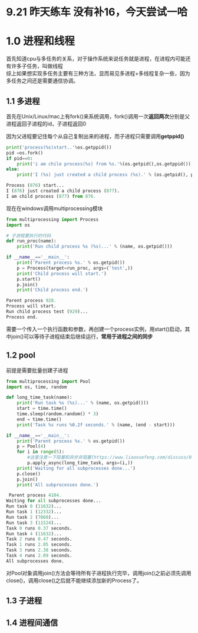9.21 昨天练车 没有补16，今天尝试一哈
========

1.0 进程和线程
=====
首先知道cpu与多任务的关系，对于操作系统来说任务就是进程，在进程内可能还有许多子任务，叫做线程<br>
综上如果想实现多任务主要有三种方法，显而易见多进程+多线程复杂一些，因为多任务之间还是需要通信协调。

1.1 多进程
-----
首先在Unix/Linux/mac上有fork()来系统调用，fork()调用一次**返回两次**分别是父进程返回子进程的id，子进程返回0<br>

因为父进程要记住每个从自己复制出来的进程，而子进程只需要调用**getppid()**

```python
print('process(%s)start..'%os.getppid())
pid =os.fork()
if pid==0:
	print('i am chile process(%s) from %s.'%(os.getpid(),os.getppid()))
else:
    print('I (%s) just created a child process (%s).' % (os.getpid(), pid))

Process (876) start...
I (876) just created a child process (877).
I am child process (877) from 876.
```

现在在windows调用multiprocessing模块
```python
from multiprocessing import Process
import os

# 子进程要执行的代码
def run_proc(name):
    print('Run child process %s (%s)...' % (name, os.getpid()))

if __name__=='__main__':
    print('Parent process %s.' % os.getpid())
    p = Process(target=run_proc, args=('test',))
    print('Child process will start.')
    p.start()
    p.join()
    print('Child process end.')

Parent process 928.
Process will start.
Run child process test (929)...
Process end.
```
需要一个传入一个执行函数和参数，再创建一个process实例，用start()启动，其中join()可以等待子进程结束后继续运行，**常用于进程之间的同步**


1.2 pool
-----
前提是需要批量创建子进程
```python
from multiprocessing import Pool
import os, time, random

def long_time_task(name):
    print('Run task %s (%s)...' % (name, os.getpid()))
    start = time.time()
    time.sleep(random.random() * 3)
    end = time.time()
    print('Task %s runs %0.2f seconds.' % (name, (end - start)))

if __name__=='__main__':
    print('Parent process %s.' % os.getpid())
    p = Pool(4)
    for i in range(5):
        #这里注意一下阻塞和异步非阻塞(https://www.liaoxuefeng.com/discuss/001409195742008d822b26cf3de46aea14f2b7378a1ba91000/0015348123154065faed2c29170427395e021fba405d83d000)
        p.apply_async(long_time_task, args=(i,))   
    print('Waiting for all subprocesses done...')
    p.close()
    p.join()
    print('All subprocesses done.')

 Parent process 4104.
Waiting for all subprocesses done...
Run task 0 (11632)...
Run task 1 (12332)...
Run task 2 (7860)...
Run task 3 (11524)...
Task 0 runs 0.37 seconds.
Run task 4 (11632)...
Task 2 runs 0.47 seconds.
Task 1 runs 2.05 seconds.
Task 3 runs 2.38 seconds.
Task 4 runs 2.09 seconds.
All subprocesses done.
```
对Pool对象调用join()方法会等待所有子进程执行完毕，调用join()之前必须先调用close()，调用close()之后就不能继续添加新的Process了。

1.3 子进程
----

1.4 进程间通信
----
